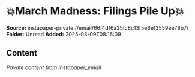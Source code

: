 # 💥March Madness: Filings Pile Up💥

**Source:** instapaper-private://email/66f4df6a25fc8c13f5e6e13559ee78b7/
**Folder:** Unread
**Added:** 2025-03-09T08:16:09




## Content
*Private content from instapaper_email*
